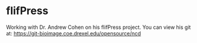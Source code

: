 # flifPress
Working with Dr. Andrew Cohen on his flifPress project. You can view his git at: https://git-bioimage.coe.drexel.edu/opensource/ncd
